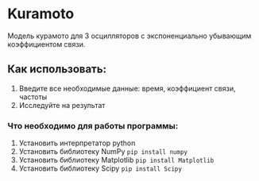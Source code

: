 # Kuramoto
Модель курамото для 3 осцилляторов с экспоненциально убывающим коэффициентом связи.

## Как использовать:
1) Введите все необходимые данные: время, коэффициент связи, частоты
2) Исследуйте на результат

### Что необходимо для работы программы:
1. Установить интерпретатор python
2. Установить библиотеку NumPy      `pip install numpy`
3. Установить библиотеку Matplotlib `pip install Matplotlib`
4. Установить библиотеку Scipy      `pip install Scipy`
